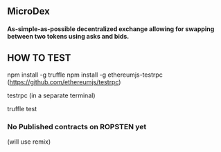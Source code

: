 
 ## MicroDex


 #### As-simple-as-possible decentralized exchange allowing for swapping between two tokens using asks and bids.  



## HOW TO TEST
npm install -g truffle
npm install -g ethereumjs-testrpc  (https://github.com/ethereumjs/testrpc)

testrpc (in a separate terminal)

truffle test


### No Published contracts on ROPSTEN yet
 (will use remix)
